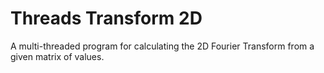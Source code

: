 # Threads Transform 2D

A multi-threaded program for calculating the 2D Fourier Transform from a given matrix of values.

